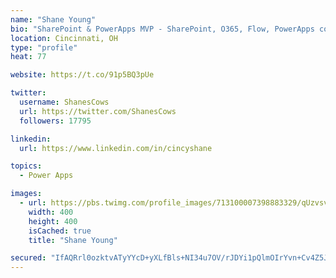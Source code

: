 ```yaml
---
name: "Shane Young"
bio: "SharePoint & PowerApps MVP - SharePoint, O365, Flow, PowerApps consulting? @PowerApps911 | Pure Snark? You found it."
location: Cincinnati, OH
type: "profile"
heat: 77

website: https://t.co/91p5BQ3pUe

twitter:
  username: ShanesCows
  url: https://twitter.com/ShanesCows
  followers: 17795

linkedin:
  url: https://www.linkedin.com/in/cincyshane

topics:
  - Power Apps

images:
  - url: https://pbs.twimg.com/profile_images/713100007398883329/qUzvsvQ3_400x400.jpg
    width: 400
    height: 400
    isCached: true
    title: "Shane Young"

secured: "IfAQRrl0ozktvATyYYcD+yXLfBls+NI34u7OV/rJDYi1pQlmOIrYvn+Cv4Z5JHu5sqoBvEYrmE5spXnfU5yJ6nt2rZUI3+0tOobrI4q/w+bKHOqvQvJyVPMigmpXlfZsW7Hcq4YfGEUx64+VxHgw/H5fWvhDu+LZgrsXJGwx0uzHIAeMEz+VSXFI0/YSba4AfdO/zy/zx1CIIoTcNx0B3d+4ca1wbTryl9VsphZ5mMEc9hWviqnhiAIigS3YefvcjOeRyVZ4fj4nNgueiyOw1mS/60HRpmxQVXZwwM/oOA6VPm5akTqD6bdyPI9QgxqUu03NWVRnaGxp6AnPLqiODQui5l6g7tNeXXA98w1nsmxVnFozsY4sgP3oLm29clcwOccJIL9+TSabL8LAGhukJvsoZJgJIbmtiaYDIHU9lC0=;ix92w3V9Wr2ldGRfzbNq2w=="
---
```


